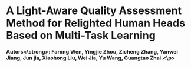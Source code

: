 # A Light-Aware Quality Assessment Method for Relighted Human Heads Based on Multi-Task Learning


<p><strong>Autors<\strong>: Farong Wen, Yingjie Zhou, Zicheng Zhang, Yanwei Jiang, Jun jia, Xiaohong Liu, Wei Jia, Yu Wang, Guangtao Zhai.<\p>
